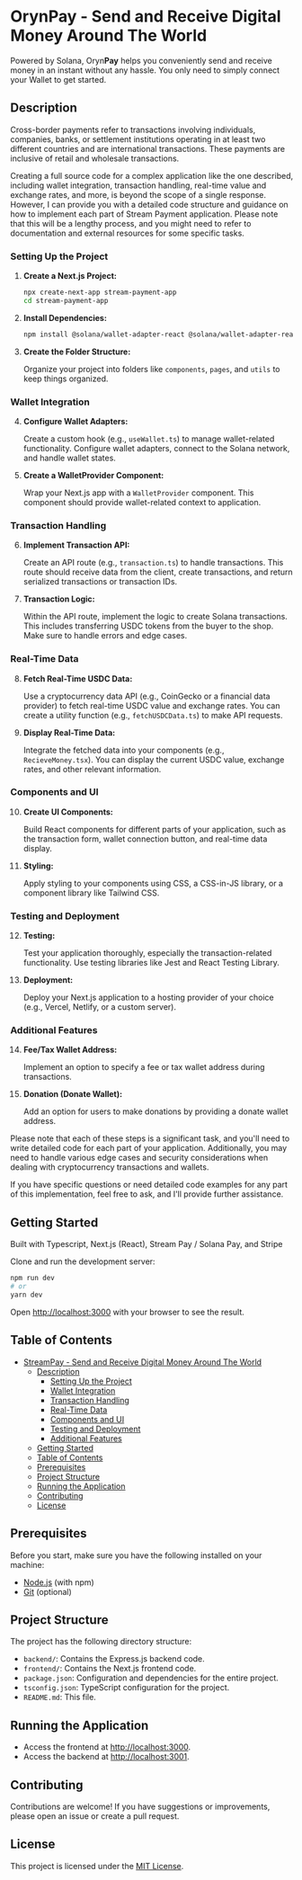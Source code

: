 # OrynPay - Send and Receive Digital Money Around The World

Powered by Solana, Oryn**Pay** helps you conveniently send and receive money in an instant without any hassle. You only need to simply connect your Wallet to get started.

## Description

Cross-border payments refer to transactions involving individuals, companies, banks, or settlement institutions operating in at least two different countries and are international transactions. These payments are inclusive of retail and wholesale transactions.

Creating a full source code for a complex application like the one described, including wallet integration, transaction handling, real-time value and exchange rates, and more, is beyond the scope of a single response. However, I can provide you with a detailed code structure and guidance on how to implement each part of Stream Payment application. Please note that this will be a lengthy process, and you might need to refer to documentation and external resources for some specific tasks.

### Setting Up the Project

1. **Create a Next.js Project:**

   ```bash
   npx create-next-app stream-payment-app
   cd stream-payment-app
   ```

2. **Install Dependencies:**

   ```bash
   npm install @solana/wallet-adapter-react @solana/wallet-adapter-react-ui @solana/wallet-adapter-base @solana/web3.js bignumber.js
   ```

3. **Create the Folder Structure:**

   Organize your project into folders like `components`, `pages`, and `utils` to keep things organized.

### Wallet Integration

4. **Configure Wallet Adapters:**

   Create a custom hook (e.g., `useWallet.ts`) to manage wallet-related functionality. Configure wallet adapters, connect to the Solana network, and handle wallet states.

5. **Create a WalletProvider Component:**

   Wrap your Next.js app with a `WalletProvider` component. This component should provide wallet-related context to application.

### Transaction Handling

6. **Implement Transaction API:**

   Create an API route (e.g., `transaction.ts`) to handle transactions. This route should receive data from the client, create transactions, and return serialized transactions or transaction IDs.

7. **Transaction Logic:**

   Within the API route, implement the logic to create Solana transactions. This includes transferring USDC tokens from the buyer to the shop. Make sure to handle errors and edge cases.

### Real-Time Data

8. **Fetch Real-Time USDC Data:**

   Use a cryptocurrency data API (e.g., CoinGecko or a financial data provider) to fetch real-time USDC value and exchange rates. You can create a utility function (e.g., `fetchUSDCData.ts`) to make API requests.

9. **Display Real-Time Data:**

   Integrate the fetched data into your components (e.g., `RecieveMoney.tsx`). You can display the current USDC value, exchange rates, and other relevant information.

### Components and UI

10. **Create UI Components:**

    Build React components for different parts of your application, such as the transaction form, wallet connection button, and real-time data display.

11. **Styling:**

    Apply styling to your components using CSS, a CSS-in-JS library, or a component library like Tailwind CSS.

### Testing and Deployment

12. **Testing:**

    Test your application thoroughly, especially the transaction-related functionality. Use testing libraries like Jest and React Testing Library.

13. **Deployment:**

    Deploy your Next.js application to a hosting provider of your choice (e.g., Vercel, Netlify, or a custom server).

### Additional Features

14. **Fee/Tax Wallet Address:**

    Implement an option to specify a fee or tax wallet address during transactions.

15. **Donation (Donate Wallet):**

    Add an option for users to make donations by providing a donate wallet address.

Please note that each of these steps is a significant task, and you'll need to write detailed code for each part of your application. Additionally, you may need to handle various edge cases and security considerations when dealing with cryptocurrency transactions and wallets.

If you have specific questions or need detailed code examples for any part of this implementation, feel free to ask, and I'll provide further assistance.

## Getting Started

Built with Typescript, Next.js (React), Stream Pay / Solana Pay, and Stripe

Clone and run the development server:

```bash
npm run dev
# or
yarn dev
```

Open [http://localhost:3000](http://localhost:3000) with your browser to see the result.

## Table of Contents

- [StreamPay - Send and Receive Digital Money Around The World](#streampay---send-and-receive-digital-money-around-the-world)
  - [Description](#description)
    - [Setting Up the Project](#setting-up-the-project)
    - [Wallet Integration](#wallet-integration)
    - [Transaction Handling](#transaction-handling)
    - [Real-Time Data](#real-time-data)
    - [Components and UI](#components-and-ui)
    - [Testing and Deployment](#testing-and-deployment)
    - [Additional Features](#additional-features)
  - [Getting Started](#getting-started)
  - [Table of Contents](#table-of-contents)
  - [Prerequisites](#prerequisites)
  - [Project Structure](#project-structure)
  - [Running the Application](#running-the-application)
  - [Contributing](#contributing)
  - [License](#license)

## Prerequisites

Before you start, make sure you have the following installed on your machine:

- [Node.js](https://nodejs.org/) (with npm)
- [Git](https://git-scm.com/) (optional)

## Project Structure

The project has the following directory structure:

- `backend/`: Contains the Express.js backend code.
- `frontend/`: Contains the Next.js frontend code.
- `package.json`: Configuration and dependencies for the entire project.
- `tsconfig.json`: TypeScript configuration for the project.
- `README.md`: This file.

## Running the Application

- Access the frontend at [http://localhost:3000](http://localhost:3000).
- Access the backend at [http://localhost:3001](http://localhost:3001).

## Contributing

Contributions are welcome! If you have suggestions or improvements, please open an issue or create a pull request.

## License

This project is licensed under the [MIT License](LICENSE).
